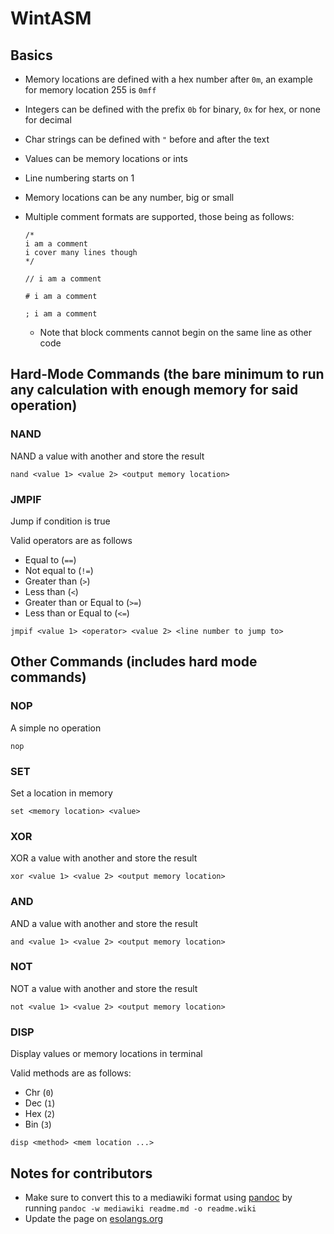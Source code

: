 # WintASM

## Basics

- Memory locations are defined with a hex number after `0m`, an example for memory location 255 is `0mff`
- Integers can be defined with the prefix `0b` for binary, `0x` for hex, or none for decimal
- Char strings can be defined with `"` before and after the text
- Values can be memory locations or ints
- Line numbering starts on 1
- Memory locations can be any number, big or small
- Multiple comment formats are supported, those being as follows:

    ```text
    /*
    i am a comment
    i cover many lines though
    */
    
    // i am a comment
    
    # i am a comment

    ; i am a comment
    ```

  - Note that block comments cannot begin on the same line as other code

## Hard-Mode Commands (the bare minimum to run any calculation with enough memory for said operation)

### NAND

NAND a value with another and store the result

```arm
nand <value 1> <value 2> <output memory location>
```

### JMPIF

Jump if condition is true

Valid operators are as follows

- Equal to (`==`)
- Not equal to (`!=`)
- Greater than (`>`)
- Less than (`<`)
- Greater than or Equal to (`>=`)
- Less than or Equal to (`<=`)

```arm
jmpif <value 1> <operator> <value 2> <line number to jump to>
```

## Other Commands (includes hard mode commands)

### NOP

A simple no operation

```arm
nop
```

### SET

Set a location in memory

```arm
set <memory location> <value>
```

### XOR

XOR a value with another and store the result

```arm
xor <value 1> <value 2> <output memory location>
```

### AND

AND a value with another and store the result

```arm
and <value 1> <value 2> <output memory location>
```

### NOT

NOT a value with another and store the result

```arm
not <value 1> <value 2> <output memory location>
```

### DISP

Display values or memory locations in terminal

Valid methods are as follows:

- Chr (`0`)
- Dec (`1`)
- Hex (`2`)
- Bin (`3`)

```arm
disp <method> <mem location ...>
```

## Notes for contributors

- Make sure to convert this to a mediawiki format using [pandoc](https://github.com/jgm/pandoc/releases/) by running `pandoc -w mediawiki readme.md -o readme.wiki`
- Update the page on [esolangs.org](https://esolangs.org/wiki/Main_Page)
